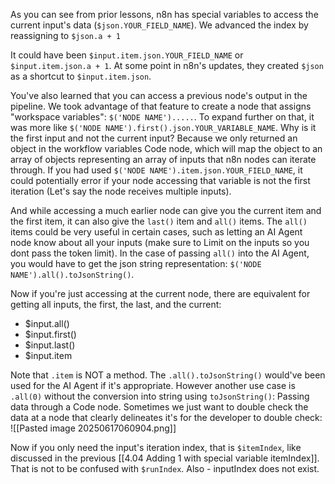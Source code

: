As you can see from prior lessons, n8n has special variables to access the current input's data (`$json.YOUR_FIELD_NAME`). We advanced the index by reassigning to `$json.a + 1`

It could have been `$input.item.json.YOUR_FIELD_NAME` or `$input.item.json.a + 1`. At some point in n8n's updates, they created `$json` as a shortcut to `$input.item.json`.

You've also learned that you can access a previous node's output in the pipeline. We took advantage of that feature to create a node that assigns "workspace variables": `$('NODE NAME').....`. To expand further on that, it was more like `$('NODE NAME').first().json.YOUR_VARIABLE_NAME`. Why is it the first input and not the current input? Because we only returned an object in the workflow variables Code node, which will map the object to an array of objects representing an array of inputs that n8n nodes can iterate through. If you had used `$('NODE NAME').item.json.YOUR_FIELD_NAME`, it could potentially error if your node accessing that variable is not the first iteration (Let's say the node receives multiple inputs).

And while accessing a much earlier node can give you the current item and the first item, it can also give the `last()` item and `all()` items. The `all()` items could be very useful in certain cases, such as letting an AI Agent node know about all your inputs (make sure to Limit on the inputs so you dont pass the token limit). In the case of passing `all()` into the AI Agent, you would have to get the json string representation: `$('NODE NAME').all().toJsonString()`.

Now if you're just accessing at the current node, there are equivalent for getting all inputs, the first, the last, and the current:
- $input.all()
- $input.first()
- $input.last()
- $input.item

Note that `.item` is NOT a method. The `.all().toJsonString()` would've been used for the AI Agent if it's appropriate. However another use case is `.all(0)` without the conversion into string using `toJsonString()`: Passing data through a Code node. Sometimes we just want to double check the data at a node that clearly delineates it's for the developer to double check:
![[Pasted image 20250617060904.png]]

Now if you only need the input's iteration index, that is `$itemIndex`, like discussed in the previous [[4.04 Adding 1 with special variable itemIndex]]. That is not to be confused with `$runIndex`. Also - inputIndex does not exist.